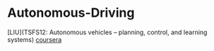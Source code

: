 # Autonomous-Driving

[LIU](TSFS12: Autonomous vehicles – planning, control, and learning systems)
[coursera](https://www.coursera.org/learn/intro-self-driving-cars/)

